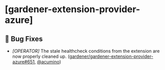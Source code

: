 # [gardener-extension-provider-azure]
## 🐛 Bug Fixes
* *[OPERATOR]* The stale healthcheck conditions from the extension are now properly cleaned up. ([gardener/gardener-extension-provider-azure#651](https://github.com/gardener/gardener-extension-provider-azure/pull/651), [@acumino](https://github.com/acumino))